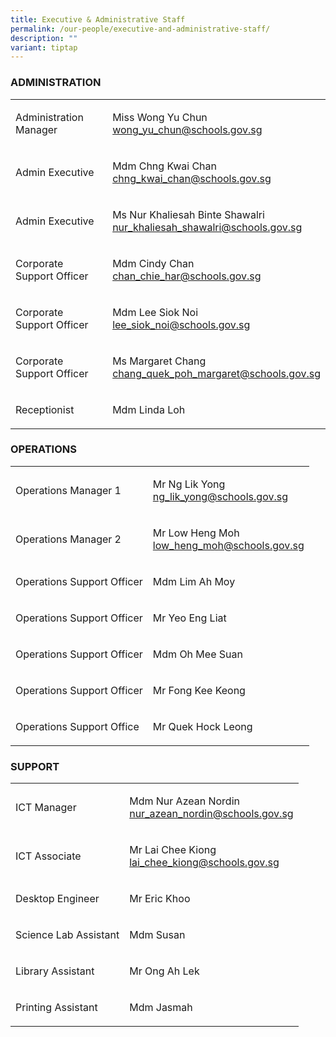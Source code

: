 ```yaml
---
title: Executive & Administrative Staff
permalink: /our-people/executive-and-administrative-staff/
description: ""
variant: tiptap
---
```

<h3>ADMINISTRATION</h3>
<table style="minWidth: 50px">
<colgroup>
<col>
<col>
</colgroup>
<tbody>
<tr>
<td rowspan="1" colspan="1">
<p>Administration Manager</p>
</td>
<td rowspan="1" colspan="1">
<p>Miss Wong Yu Chun
<br><a href="mailto:wong_yu_chun@schools.gov.sg" rel="noopener noreferrer nofollow" target="_blank">wong_yu_chun@schools.gov.sg</a>
</p>
</td>
</tr>
<tr>
<td rowspan="1" colspan="1">
<p>Admin Executive</p>
</td>
<td rowspan="1" colspan="1">
<p>Mdm Chng Kwai Chan
<br><a href="mailto:chng_kwai_chan@schools.gov.sg" rel="noopener noreferrer nofollow" target="_blank">chng_kwai_chan@schools.gov.sg</a>
</p>
</td>
</tr>
<tr>
<td rowspan="1" colspan="1">
<p>Admin Executive</p>
</td>
<td rowspan="1" colspan="1">
<p>Ms Nur Khaliesah Binte Shawalri
<br><a href="mailto:nur_khaliesah_shawalri@schools.gov.sg" rel="noopener noreferrer nofollow" target="_blank">nur_khaliesah_shawalri@schools.gov.sg</a>
</p>
</td>
</tr>
<tr>
<td rowspan="1" colspan="1">
<p>Corporate Support Officer</p>
</td>
<td rowspan="1" colspan="1">
<p>Mdm Cindy Chan
<br><a href="mailto:ngeow_chai_lian@schools.gov.sg" rel="noopener noreferrer nofollow" target="_blank">chan_chie_har@schools.gov.sg</a>
</p>
</td>
</tr>
<tr>
<td rowspan="1" colspan="1">
<p>Corporate Support Officer</p>
</td>
<td rowspan="1" colspan="1">
<p>Mdm Lee Siok Noi
<br><a href="mailto:lee_siok_noi@schools.gov.sg" rel="noopener noreferrer nofollow" target="_blank">lee_siok_noi@schools.gov.sg</a>
</p>
</td>
</tr>
<tr>
<td rowspan="1" colspan="1">
<p>Corporate Support Officer</p>
</td>
<td rowspan="1" colspan="1">
<p>Ms Margaret Chang
<br><a href="mailto:Chang_Quek_Poh_Margaret@schools.gov.sg" rel="noopener noreferrer nofollow" target="_blank">chang_quek_poh_margaret@schools.gov.sg</a>
</p>
</td>
</tr>
<tr>
<td rowspan="1" colspan="1">
<p>Receptionist</p>
</td>
<td rowspan="1" colspan="1">
<p>Mdm Linda Loh</p>
</td>
</tr>
</tbody>
</table>
<h3>OPERATIONS</h3>
<table style="minWidth: 50px">
<colgroup>
<col>
<col>
</colgroup>
<tbody>
<tr>
<td rowspan="1" colspan="1">
<p>Operations Manager 1</p>
</td>
<td rowspan="1" colspan="1">
<p>Mr Ng Lik Yong
<br><a href="mailto:ng_lik_yong@schools.gov.sg" rel="noopener noreferrer nofollow" target="_blank">ng_lik_yong@schools.gov.sg</a>
</p>
</td>
</tr>
<tr>
<td rowspan="1" colspan="1">
<p>Operations Manager 2</p>
</td>
<td rowspan="1" colspan="1">
<p>Mr Low Heng Moh
<br><a href="mailto:low_heng_moh@schools.gov.sg" rel="noopener noreferrer nofollow" target="_blank">low_heng_moh@schools.gov.sg</a>
</p>
</td>
</tr>
<tr>
<td rowspan="1" colspan="1">
<p>Operations Support Officer</p>
</td>
<td rowspan="1" colspan="1">
<p>Mdm Lim Ah Moy</p>
</td>
</tr>
<tr>
<td rowspan="1" colspan="1">
<p>Operations Support Officer</p>
</td>
<td rowspan="1" colspan="1">
<p>Mr Yeo Eng Liat</p>
</td>
</tr>
<tr>
<td rowspan="1" colspan="1">
<p>Operations Support Officer</p>
</td>
<td rowspan="1" colspan="1">
<p>Mdm Oh Mee Suan</p>
</td>
</tr>
<tr>
<td rowspan="1" colspan="1">
<p>Operations Support Officer</p>
</td>
<td rowspan="1" colspan="1">
<p>Mr Fong Kee Keong</p>
</td>
</tr>
<tr>
<td rowspan="1" colspan="1">
<p>Operations Support Office</p>
</td>
<td rowspan="1" colspan="1">
<p>Mr Quek Hock Leong</p>
</td>
</tr>
</tbody>
</table>
<h3>SUPPORT</h3>
<table style="minWidth: 50px">
<colgroup>
<col>
<col>
</colgroup>
<tbody>
<tr>
<td rowspan="1" colspan="1">
<p>ICT Manager</p>
</td>
<td rowspan="1" colspan="1">
<p>Mdm Nur Azean Nordin
<br><a href="mailto:nur_azean_nordin@schools.gov.sg" rel="noopener noreferrer nofollow" target="_blank">nur_azean_nordin@schools.gov.sg</a>
</p>
</td>
</tr>
<tr>
<td rowspan="1" colspan="1">
<p>ICT Associate</p>
</td>
<td rowspan="1" colspan="1">
<p>Mr Lai Chee Kiong
<br><a href="mailto:lai_chee_kiong@schools.gov.sg" rel="noopener noreferrer nofollow" target="_blank">lai_chee_kiong@schools.gov.sg</a>
</p>
</td>
</tr>
<tr>
<td rowspan="1" colspan="1">
<p>Desktop Engineer</p>
</td>
<td rowspan="1" colspan="1">
<p>Mr Eric Khoo</p>
</td>
</tr>
<tr>
<td rowspan="1" colspan="1">
<p>Science Lab Assistant</p>
</td>
<td rowspan="1" colspan="1">
<p>Mdm Susan</p>
</td>
</tr>
<tr>
<td rowspan="1" colspan="1">
<p>Library Assistant</p>
</td>
<td rowspan="1" colspan="1">
<p>Mr Ong Ah Lek</p>
</td>
</tr>
<tr>
<td rowspan="1" colspan="1">
<p>Printing Assistant</p>
</td>
<td rowspan="1" colspan="1">
<p>Mdm Jasmah</p>
</td>
</tr>
</tbody>
</table>
<p></p>